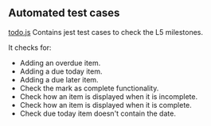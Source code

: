 ## Automated test cases

[todo.js](./__tests__/todo.js) Contains jest test cases to check the L5 milestones.

It checks for:

- Adding an overdue item.
- Adding a due today item.
- Adding a due later item.
- Check the mark as complete functionality.
- Check how an item is displayed when it is incomplete.
- Check how an item is displayed when it is complete.
- Check due today item doesn't contain the date.
